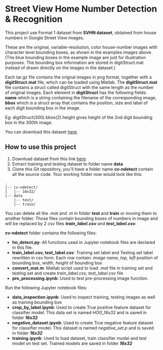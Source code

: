 # Street View Home Number Detection & Recognition

This project use Format 1 dataset from **SVHN dataset**, obtained from house numbers in Google Street View images.  

These are the original, variable-resolution, color house-number images with character level bounding boxes, as shown in the examples images above. (The blue bounding boxes in the example image are just for illustration purposes. The bounding box information are stored in digitStruct.mat instead of drawn directly on the images in the dataset.)  

Each tar.gz file contains the orignal images in png format, together with a **digitStruct.mat** file, which can be loaded using Matlab. The **digitStruct.mat** file contains a struct called digitStruct with the same length as the number of original images. Each element in **digitStruct** has the following fields: **name** which is a string containing the filename of the corresponding image, **bbox** which is a struct array that contains the position, size and label of each digit bounding box in the image.  

Eg: digitStruct(300).bbox(2).height gives height of the 2nd digit bounding box in the 300th image.  

You can download this dataset [here](http://ufldl.stanford.edu/housenumbers/).

## How to use this project  

1. Download dataset from this link [here](http://ufldl.stanford.edu/housenumbers/).
2. Extract training and testing dataset to folder name **data**
3. Clone this Git repository, you'll have a folder name **cv-ndetect** contain all the source code. Your working folder now would look like this:
```
.
|-- cv-ndetect/
|   |-- 16x32/
|-- data
    |-- test/
    |-- train/
```
You can delete all the *.mat* and *.m* in folder **test** and **train** or moving them to another folder. Those files contain bounding boxes of numbers in image and will be replaced by 2 csv files ***train_label.csv*** and ***test_label.csv***.  

**cv-ndetect** folder contains the following files:
  + **hn_detect.py**: All functions used in Jupyter notebook files are declared in this file.  
  + **train_label.csv, test_label.csv**: Training set label and Testing set label rewritten in csv form. Each row contain: *image name*, *top, left* position of bounding box, *width, height* of bounding box
  + **convert_mat.m**: Matlab script used to load *.mat* file in training set and testing set and create *train_label.csv, test_label.csv* file
  + **pre_processing.ipynb**: Used to test pre-processing image function.
  
  Run the following Jupyter notebook files:
  + **data_inspection.ipynb**: Used to inspect training, testing images as well as training bounding box
  + **crop_by_label.ipynb**: Used to create True positive feature dataset for classifier model. This data set is named *HOG_16x32* and is saved in folder ***16x32***
  + **negative_dataset.ipynb**: Used to create True negative feature dataset for classifier model. This dataset is named *negative_set.p* and is saved in folder ***16x32***
  + **training.ipynb**: Used to load dataset, train classifier model and test model on test set. Trained models are saved in folder ***16x32***
